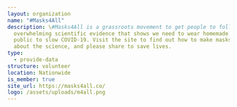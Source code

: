 ```yaml
---
layout: organization
name: "#Masks4All"
description: \#Masks4All is a grassroots movement to get people to follow the
  overwhelming scientific evidence that shows we need to wear homemade masks in
  public to slow COVID-19. Visit the site to find out how to make masks, learn
  about the science, and please share to save lives.
type:
  - provide-data
structure: volunteer
location: Nationwide
is_member: true
site_url: https://masks4all.co/
logo: /assets/uploads/m4all.png
---
```

